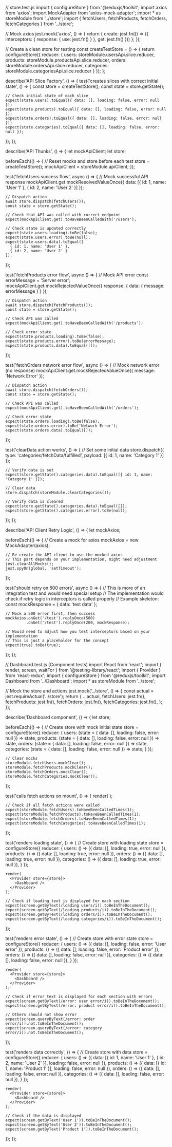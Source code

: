 // store.test.js
import { configureStore } from '@reduxjs/toolkit';
import axios from 'axios';
import MockAdapter from 'axios-mock-adapter';
import * as storeModule from '../store';
import { fetchUsers, fetchProducts, fetchOrders, fetchCategories } from '../store';

// Mock axios
jest.mock('axios', () => {
  return {
    create: jest.fn(() => ({
      interceptors: {
        response: {
          use: jest.fn()
        }
      },
      get: jest.fn()
    }))
  };
});

// Create a clean store for testing
const createTestStore = () => {
  return configureStore({
    reducer: {
      users: storeModule.usersApi.slice.reducer,
      products: storeModule.productsApi.slice.reducer,
      orders: storeModule.ordersApi.slice.reducer,
      categories: storeModule.categoriesApi.slice.reducer
    }
  });
};

describe('API Slice Factory', () => {
  test('creates slices with correct initial state', () => {
    const store = createTestStore();
    const state = store.getState();
    
    // Check initial state of each slice
    expect(state.users).toEqual({ data: [], loading: false, error: null });
    expect(state.products).toEqual({ data: [], loading: false, error: null });
    expect(state.orders).toEqual({ data: [], loading: false, error: null });
    expect(state.categories).toEqual({ data: [], loading: false, error: null });
  });
});

describe('API Thunks', () => {
  let mockApiClient;
  let store;

  beforeEach(() => {
    // Reset mocks and store before each test
    store = createTestStore();
    mockApiClient = storeModule.apiClient;
  });

  test('fetchUsers success flow', async () => {
    // Mock successful API response
    mockApiClient.get.mockResolvedValueOnce({ 
      data: [{ id: 1, name: 'User 1' }, { id: 2, name: 'User 2' }]
    });

    // Dispatch action
    await store.dispatch(fetchUsers());
    const state = store.getState();

    // Check that API was called with correct endpoint
    expect(mockApiClient.get).toHaveBeenCalledWith('/users');
    
    // Check state is updated correctly
    expect(state.users.loading).toBe(false);
    expect(state.users.error).toBe(null);
    expect(state.users.data).toEqual([
      { id: 1, name: 'User 1' }, 
      { id: 2, name: 'User 2' }
    ]);
  });

  test('fetchProducts error flow', async () => {
    // Mock API error
    const errorMessage = 'Server error';
    mockApiClient.get.mockRejectedValueOnce({ 
      response: { data: { message: errorMessage } }
    });

    // Dispatch action
    await store.dispatch(fetchProducts());
    const state = store.getState();

    // Check API was called
    expect(mockApiClient.get).toHaveBeenCalledWith('/products');
    
    // Check error state
    expect(state.products.loading).toBe(false);
    expect(state.products.error).toBe(errorMessage);
    expect(state.products.data).toEqual([]);
  });

  test('fetchOrders network error flow', async () => {
    // Mock network error (no response)
    mockApiClient.get.mockRejectedValueOnce({ 
      message: 'Network Error' 
    });

    // Dispatch action
    await store.dispatch(fetchOrders());
    const state = store.getState();

    // Check API was called
    expect(mockApiClient.get).toHaveBeenCalledWith('/orders');
    
    // Check error state
    expect(state.orders.loading).toBe(false);
    expect(state.orders.error).toBe('Network Error');
    expect(state.orders.data).toEqual([]);
  });

  test('clearData action works', () => {
    // Set some initial data
    store.dispatch({
      type: 'categories/fetchData/fulfilled',
      payload: [{ id: 1, name: 'Category 1' }]
    });

    // Verify data is set
    expect(store.getState().categories.data).toEqual([{ id: 1, name: 'Category 1' }]);

    // Clear data
    store.dispatch(storeModule.clearCategories());

    // Verify data is cleared
    expect(store.getState().categories.data).toEqual([]);
    expect(store.getState().categories.error).toBe(null);
  });
});

describe('API Client Retry Logic', () => {
  let mockAxios;

  beforeEach(() => {
    // Create a mock for axios
    mockAxios = new MockAdapter(axios);
    
    // Re-create the API client to use the mocked axios
    // This part depends on your implementation, might need adjustment
    jest.clearAllMocks();
    jest.spyOn(global, 'setTimeout');
  });

  test('should retry on 500 errors', async () => {
    // This is more of an integration test and would need special setup
    // The implementation would check if retry logic in interceptors is called properly
    // Example skeleton:
    const mockResponse = { data: 'test data' };
    
    // Mock a 500 error first, then success
    mockAxios.onGet('/test').replyOnce(500)
             .onGet('/test').replyOnce(200, mockResponse);
    
    // Would need to adjust how you test interceptors based on your implementation
    // This is just a placeholder for the concept
    expect(true).toBe(true);
  });
});

// Dashboard.test.js (Component tests)
import React from 'react';
import { render, screen, waitFor } from '@testing-library/react';
import { Provider } from 'react-redux';
import { configureStore } from '@reduxjs/toolkit';
import Dashboard from '../Dashboard';
import * as storeModule from '../store';

// Mock the store and actions
jest.mock('../store', () => {
  const actual = jest.requireActual('../store');
  return {
    ...actual,
    fetchUsers: jest.fn(),
    fetchProducts: jest.fn(),
    fetchOrders: jest.fn(),
    fetchCategories: jest.fn(),
  };
});

describe('Dashboard component', () => {
  let store;

  beforeEach(() => {
    // Create store with mock initial state
    store = configureStore({
      reducer: {
        users: (state = { data: [], loading: false, error: null }) => state,
        products: (state = { data: [], loading: false, error: null }) => state,
        orders: (state = { data: [], loading: false, error: null }) => state,
        categories: (state = { data: [], loading: false, error: null }) => state,
      }
    });

    // Clear mocks
    storeModule.fetchUsers.mockClear();
    storeModule.fetchProducts.mockClear();
    storeModule.fetchOrders.mockClear();
    storeModule.fetchCategories.mockClear();
  });

  test('calls fetch actions on mount', () => {
    render(
      <Provider store={store}>
        <Dashboard />
      </Provider>
    );

    // Check if all fetch actions were called
    expect(storeModule.fetchUsers).toHaveBeenCalledTimes(1);
    expect(storeModule.fetchProducts).toHaveBeenCalledTimes(1);
    expect(storeModule.fetchOrders).toHaveBeenCalledTimes(1);
    expect(storeModule.fetchCategories).toHaveBeenCalledTimes(1);
  });

  test('renders loading state', () => {
    // Create store with loading state
    store = configureStore({
      reducer: {
        users: () => ({ data: [], loading: true, error: null }),
        products: () => ({ data: [], loading: true, error: null }),
        orders: () => ({ data: [], loading: true, error: null }),
        categories: () => ({ data: [], loading: true, error: null }),
      }
    });

    render(
      <Provider store={store}>
        <Dashboard />
      </Provider>
    );

    // Check if loading text is displayed for each section
    expect(screen.getByText(/loading users/i)).toBeInTheDocument();
    expect(screen.getByText(/loading products/i)).toBeInTheDocument();
    expect(screen.getByText(/loading orders/i)).toBeInTheDocument();
    expect(screen.getByText(/loading categories/i)).toBeInTheDocument();
  });

  test('renders error state', () => {
    // Create store with error state
    store = configureStore({
      reducer: {
        users: () => ({ data: [], loading: false, error: 'User error' }),
        products: () => ({ data: [], loading: false, error: 'Product error' }),
        orders: () => ({ data: [], loading: false, error: null }),
        categories: () => ({ data: [], loading: false, error: null }),
      }
    });

    render(
      <Provider store={store}>
        <Dashboard />
      </Provider>
    );

    // Check if error text is displayed for each section with errors
    expect(screen.getByText(/error: user error/i)).toBeInTheDocument();
    expect(screen.getByText(/error: product error/i)).toBeInTheDocument();
    
    // Others should not show error
    expect(screen.queryByText(/error: order error/i)).not.toBeInTheDocument();
    expect(screen.queryByText(/error: category error/i)).not.toBeInTheDocument();
  });

  test('renders data correctly', () => {
    // Create store with data
    store = configureStore({
      reducer: {
        users: () => ({ 
          data: [{ id: 1, name: 'User 1' }, { id: 2, name: 'User 2' }], 
          loading: false, 
          error: null 
        }),
        products: () => ({ 
          data: [{ id: 1, name: 'Product 1' }], 
          loading: false, 
          error: null 
        }),
        orders: () => ({ data: [], loading: false, error: null }),
        categories: () => ({ data: [], loading: false, error: null }),
      }
    });

    render(
      <Provider store={store}>
        <Dashboard />
      </Provider>
    );

    // Check if the data is displayed
    expect(screen.getByText('User 1')).toBeInTheDocument();
    expect(screen.getByText('User 2')).toBeInTheDocument();
    expect(screen.getByText('Product 1')).toBeInTheDocument();
  });
});
